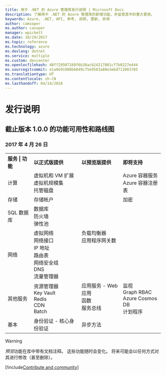 ```yaml
---
title: 用于 .NET 的 Azure 管理库发行说明 | Microsoft Docs
description: 了解用于 .NET 的 Azure 管理库的新增功能，并留意其中的重大更改。
keywords: Azure, .NET, API, 参考, 说明, 更新, 弃用
author: camsoper
ms.author: casoper
manager: wpickett
ms.date: 10/19/2017
ms.topic: reference
ms.technology: azure
ms.devlang: dotnet
ms.service: multiple
ms.custom: devcenter
ms.openlocfilehash: 48ff29507268f6b38acb24217801cf7b0227e444
ms.sourcegitcommit: e1a0e91988bb849c75e9583a80e3e6d712083785
ms.translationtype: HT
ms.contentlocale: zh-CN
ms.lasthandoff: 04/14/2018
---
```

# <a name="release-notes"></a>发行说明 

## <a name="feature-availability-and-road-map-as-of-version-100"></a>截止版本 1.0.0 的功能可用性和路线图 ##
### <a name="april-26-2017"></a>2017 年 4 月 26 日

<table>
  <tr>
    <th align="left">服务 | 功能</th>
    <th align="left">以正式版提供</th>
    <th align="left">以预览版提供</th>
    <th align="left">即将支持</th>
  </tr>
  <tr>
    <td>计算</td>
    <td>虚拟机和 VM 扩展<br>虚拟机规模集<br>托管磁盘</td>
    <td></td>
    <td valign="top">Azure 容器服务<br>Azure 容器注册表</td>
  </tr>
  <tr>
    <td>存储</td>
    <td>存储帐户</td>
    <td></td>
    <td>加密</td>
  </tr>
  <tr>
    <td>SQL 数据库</td>
    <td>数据库<br>防火墙<br>弹性池</td>
    <td></td>
    <td valign="top"></td>
  </tr>
  <tr>
    <td>网络</td>
    <td>虚拟网络<br>网络接口<br>IP 地址<br>路由表<br>网络安全组<br>DNS<br>流量管理器</td>
    <td valign="top">负载均衡器<br>应用程序网关数</td>
    <td valign="top"></td>
  </tr>
  <tr>
    <td>其他服务</td>
    <td>资源管理器<br>Key Vault<br>Redis<br>CDN<br>Batch</td>
    <td valign="top">应用服务 - Web 应用<br>函数<br>服务总线</td>
    <td valign="top">监视<br>Graph RBAC<br>Azure Cosmos DB<br>计划程序</td>
  </tr>
  <tr>
    <td>基本</td>
    <td>身份验证 - 核心身份验证</td>
    <td>异步方法</td>
    <td valign="top"></td>
  </tr>
</table>

> [!WARNING] 
> *预览*功能在库中带有文档注释。 这些功能随时会变化。 将来可能会以任何方式对其进行修改（甚至删除）。

[!include[Contribute and community](includes/contribute.md)]
